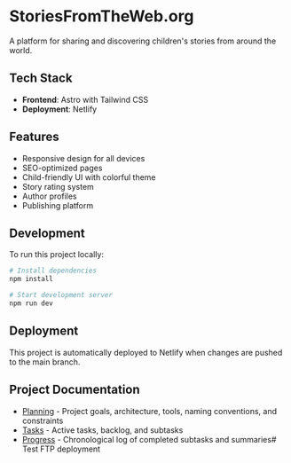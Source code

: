 # StoriesFromTheWeb.org

A platform for sharing and discovering children's stories from around the world.

## Tech Stack

- **Frontend**: Astro with Tailwind CSS
- **Deployment**: Netlify

## Features

- Responsive design for all devices
- SEO-optimized pages
- Child-friendly UI with colorful theme
- Story rating system
- Author profiles
- Publishing platform

## Development

To run this project locally:

```bash
# Install dependencies
npm install

# Start development server
npm run dev
```

## Deployment

This project is automatically deployed to Netlify when changes are pushed to the main branch.

## Project Documentation

- [Planning](PLANNING.md) - Project goals, architecture, tools, naming conventions, and constraints
- [Tasks](TASK.md) - Active tasks, backlog, and subtasks
- [Progress](PROGRESS.md) - Chronological log of completed subtasks and summaries# Test FTP deployment
